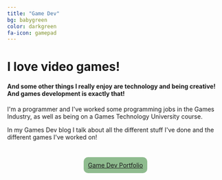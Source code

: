 ```yaml
---
title: "Game Dev"
bg: babygreen
color: darkgreen
fa-icon: gamepad
---
```


<h1>I love video games!</h1>
<h4>And some other things I really enjoy are <strong>technology</strong> and <strong>being creative!</strong> And games development is exactly that!</h4>
<p>I'm a programmer and I've worked some programming jobs in the Games Industry, as well as being on a Games Technology University course.</p>
<p>In my Games Dev blog I talk about all the different stuff I've done and the different games I've worked on!</p>

<div style="text-align: center; padding-bottom: 20px">
	<a href="https://github.com/AmyE123" target="_blank"><i class = "fa fa-github fa-2x" style="margin: 10px"></i></a>
</div>
<p style="text-align: center"> <a href="https://gamedev.amy-portfolio.com" style="background-color: darkseagreen; padding: 10px; border-radius: 10px" target="_blank">Game Dev Portfolio</a> </p>